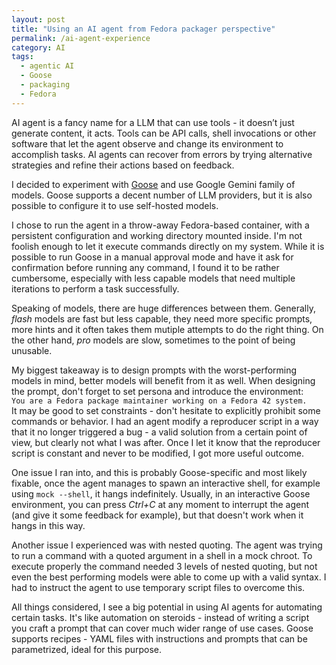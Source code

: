 ```yaml
---
layout: post
title: "Using an AI agent from Fedora packager perspective"
permalink: /ai-agent-experience
category: AI
tags:
  - agentic AI
  - Goose
  - packaging
  - Fedora
---
```


AI agent is a fancy name for a LLM that can use tools - it doesn’t just generate content, it acts.
Tools can be API calls, shell invocations or other software that let the agent observe and change
its environment to accomplish tasks. AI agents can recover from errors by trying alternative strategies
and refine their actions based on feedback.

I decided to experiment with [Goose](https://block.github.io/goose/) and use Google Gemini family of models.
Goose supports a decent number of LLM providers, but it is also possible to configure it to use self-hosted models.

I chose to run the agent in a throw-away Fedora-based container, with a persistent configuration
and working directory mounted inside. I'm not foolish enough to let it execute commands directly on my system.
While it is possible to run Goose in a manual approval mode and have it ask for confirmation before running
any command, I found it to be rather cumbersome, especially with less capable models that need multiple iterations
to perform a task successfully.

Speaking of models, there are huge differences between them. Generally, *flash* models are fast but less capable,
they need more specific prompts, more hints and it often takes them mutiple attempts to do the right thing.
On the other hand, *pro* models are slow, sometimes to the point of being unusable.

My biggest takeaway is to design prompts with the worst-performing models in mind, better models will benefit
from it as well. When designing the prompt, don't forget to set persona and introduce the environment:\
`You are a Fedora package maintainer working on a Fedora 42 system.`\
It may be good to set constraints - don't hesitate to explicitly prohibit some commands or behavior.
I had an agent modify a reproducer script in a way that it no longer triggered a bug - a valid solution
from a certain point of view, but clearly not what I was after. Once I let it know that the reproducer
script is constant and never to be modified, I got more useful outcome.

One issue I ran into, and this is probably Goose-specific and most likely fixable, once the agent manages to spawn
an interactive shell, for example using `mock --shell`, it hangs indefinitely. Usually, in an interactive
Goose environment, you can press *Ctrl+C* at any moment to interrupt the agent (and give it some feedback for example),
but that doesn't work when it hangs in this way.

Another issue I experienced was with nested quoting. The agent was trying to run a command with a quoted argument
in a shell in a mock chroot. To execute properly the command needed 3 levels of nested quoting, but not even
the best performing models were able to come up with a valid syntax. I had to instruct the agent to use temporary
script files to overcome this.

All things considered, I see a big potential in using AI agents for automating certain tasks. It's like automation
on steroids - instead of writing a script you craft a prompt that can cover much wider range of use cases.
Goose supports recipes - YAML files with instructions and prompts that can be parametrized, ideal for this purpose.
